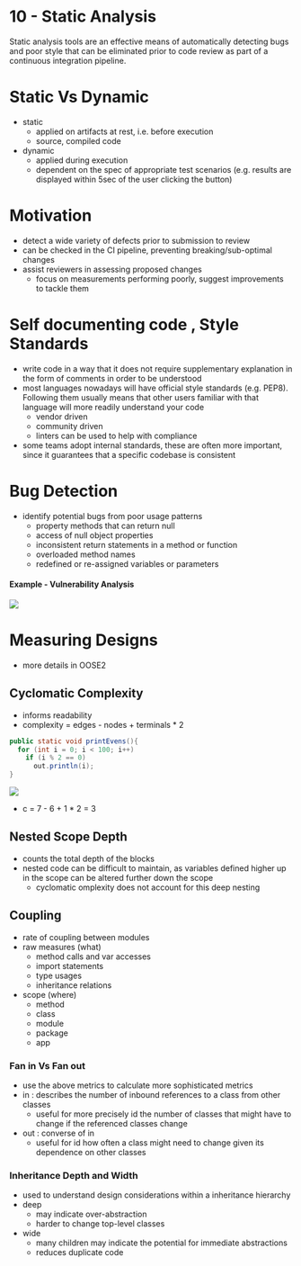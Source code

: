 # 10 - Static Analysis

Static analysis tools are an effective means of automatically detecting bugs and poor style that can be eliminated prior to code review as part of a continuous integration pipeline.

# Static Vs Dynamic

- static
  - applied on artifacts at rest, i.e. before execution
  - source, compiled code
- dynamic
  - applied during execution
  - dependent on the spec of appropriate test scenarios (e.g. results are displayed within 5sec of the user clicking the button)

# Motivation

- detect a wide variety of defects prior to submission to review
- can be checked in the CI pipeline, preventing breaking/sub-optimal changes
- assist reviewers in assessing proposed changes
  - focus on measurements performing poorly, suggest improvements to tackle them

# Self documenting code , Style Standards

- write code in a way that it does not require supplementary explanation in the form of comments in order to be understood
- most languages nowadays will have official style standards (e.g. PEP8). Following them usually means that other users familiar with that language will more readily understand your code
  - vendor driven 
  - community driven
  - linters can be used to help with compliance
- some teams adopt internal standards, these are often more important, since it guarantees that a specific codebase is consistent

# Bug Detection

- identify potential bugs from poor usage patterns
  - property methods that can return null
  - access of null object properties
  - inconsistent return statements in a method or function
  - overloaded method names
  - redefined or re-assigned variables or parameters

#### Example - Vulnerability Analysis

![](@attachment/Clipboard_2021-07-09-22-00-45.png)

# Measuring Designs

- more details in OOSE2

## Cyclomatic Complexity

- informs readability
- complexity = edges - nodes + terminals * 2

```Java
public static void printEvens(){
  for (int i = 0; i < 100; i++)
    if (i % 2 == 0)
      out.println(i);
}
```

![](@attachment/Clipboard_2021-07-09-22-03-28.png)

- c = 7 - 6 + 1 * 2 = 3

## Nested Scope Depth

- counts the total depth of the blocks
- nested code can be difficult to maintain, as variables defined higher up in the scope can be altered further down the scope
  - cyclomatic omplexity does not account for this deep nesting

## Coupling

- rate of coupling between modules
- raw measures (what)
  - method calls and var accesses
  - import statements
  - type usages
  - inheritance relations
- scope (where)
  - method
  - class
  - module
  - package
  - app

### Fan in Vs Fan out 

- use the above metrics to calculate more sophisticated metrics
- in : describes the number of inbound references to a class from other classes
  - useful for more precisely id the number of classes that might have to change if the referenced classes change
- out : converse of in
  - useful for id how often a class might need to change given its dependence on other classes

### Inheritance Depth and Width

- used to understand design considerations within a inheritance hierarchy
- deep
  - may indicate over-abstraction
  - harder to change top-level classes
- wide
  - many children may indicate the potential for immediate abstractions
  - reduces duplicate code